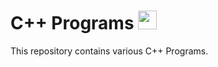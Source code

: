 # C++ Programs          <img src = "https://www.flaticon.com/svg/static/icons/svg/919/919841.svg" width = 30px/>

This repository contains various C++ Programs.
